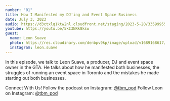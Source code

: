 ```yaml
---
number: "01"
title: How I Manifested my DJ'ing and Event Space Business
date: July 3, 2023 
audio: https://d3ctxlq1ktw2nl.cloudfront.net/staging/2023-5-20/335999558-44100-2-24700e23e6a4e.m4a
youtube: https://youtu.be/5kI3NRk8ksw
guest:
  name: Leon Suave
  photo: https://res.cloudinary.com/denbpv9kp/image/upload/v1689168617/leon_bfeuvr.jpg
  instagram: leon.suave
---
```


In this episode, we talk to Leon Suave, a producer, DJ and event space owner in the GTA. He talks about how he manifested both businesses, the struggles of running an event space in Toronto and the mistakes he made starting out both businesses.

Connect With Us! Follow the podcast on Instagram: [@tbm_pod](https://www.instagram.com/tbm_pod) Follow Leon on Instagram: [@tbm_pod](https://www.instagram.com/leon.suave)
